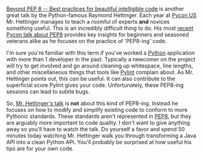 [Beyond PEP 8 -- Best practices for beautiful intelligible
code](http://pyvideo.org/video/3511/beyond-pep-8-best-practices-for-beautiful-inte)
is another great talk by the Python-famous Raymond Hettinger. Each year at
[Pycon US](https://us.pycon.org/2015/) Mr. Hettinger manages to teach a roomful
of experts **and** novices something useful. This is an incredibly difficult
thing to do. His most 
[recent Pycon talk about PEP8](http://pyvideo.org/video/3511/beyond-pep-8-best-practices-for-beautiful-inte)
provides key insights for beginners and seasoned veterans alike as he focuses
on the practice of 'PEP8-ing' code.

I'm sure you're familiar with this term if you've worked a
[Python](http://python.org) application with more than 1 developer in the past.
Typically a newcomer on the project will try to get involved and go around
cleaning up whitespace, line lengths, and other miscellaneous things that tools
like [Pylint](http://www.pylint.org) complain about. As Mr. Hettinger points out,
this *can* be useful. It can also contribute to the superficial score Pylint
gives your code. Unfortunately, these PEP8-ing sessions can lead to subtle
bugs.

So, [Mr. Hettinger's
talk](http://pyvideo.org/video/3511/beyond-pep-8-best-practices-for-beautiful-inte)
is **not** about this kind of PEP8-ing. Instead he focuses on how to modify
and simplify existing code to conform to more Pythonic standards. These
standards aren't represented in
[PEP8](https://www.python.org/dev/peps/pep-0008/), but they are arguably more
important to code quality. I don't want to give anything away so you'll have
to watch the talk. Do yourself a favor and spend 50 minutes today watching Mr.
Hettinger walk you through transforming a Java API into a clean Python API.
You'll probably be surprised at how useful his tips are for your own code.

